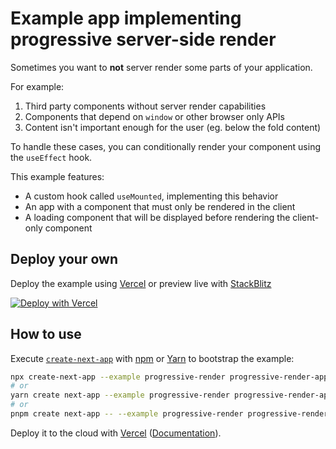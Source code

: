 # Example app implementing progressive server-side render

Sometimes you want to **not** server render some parts of your application.

For example:

1. Third party components without server render capabilities
2. Components that depend on `window` or other browser only APIs
3. Content isn't important enough for the user (eg. below the fold content)

To handle these cases, you can conditionally render your component using the `useEffect` hook.

This example features:

- A custom hook called `useMounted`, implementing this behavior
- An app with a component that must only be rendered in the client
- A loading component that will be displayed before rendering the client-only component

## Deploy your own

Deploy the example using [Vercel](https://vercel.com?utm_source=github&utm_medium=readme&utm_campaign=next-example) or preview live with [StackBlitz](https://stackblitz.com/github/vercel/next.js/tree/canary/examples/progressive-render)

[![Deploy with Vercel](https://vercel.com/button)](https://vercel.com/new/git/external?repository-url=https://github.com/vercel/next.js/tree/canary/examples/progressive-render&project-name=progressive-render&repository-name=progressive-render)

## How to use

Execute [`create-next-app`](https://github.com/vercel/next.js/tree/canary/packages/create-next-app) with [npm](https://docs.npmjs.com/cli/init) or [Yarn](https://yarnpkg.com/lang/en/docs/cli/create/) to bootstrap the example:

```bash
npx create-next-app --example progressive-render progressive-render-app
# or
yarn create next-app --example progressive-render progressive-render-app
# or
pnpm create next-app -- --example progressive-render progressive-render-app
```

Deploy it to the cloud with [Vercel](https://vercel.com/new?utm_source=github&utm_medium=readme&utm_campaign=next-example) ([Documentation](https://nextjs.org/docs/deployment)).
